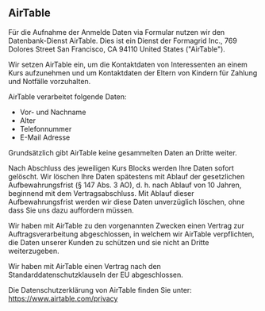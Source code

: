 <h2 id="m777">AirTable</h2><p>
Für die Aufnahme der Anmelde Daten via Formular nutzen wir den Datenbank-Dienst AirTable. Dies ist ein Dienst der Formagrid Inc., 769 Dolores Street San Francisco, CA 94110 United States ("AirTable").

Wir setzen AirTable ein, um die Kontaktdaten von Interessenten an einem Kurs aufzunehmen und um Kontaktdaten der Eltern von Kindern für Zahlung und Notfälle vorzuhalten.

AirTable verarbeitet folgende Daten:

<ul class="m-elements">
    <li>Vor- und Nachname</li>
    <li>Alter</li>
    <li>Telefonnummer</li>
    <li>E-Mail Adresse</li>
</ul>

Grundsätzlich gibt AirTable keine gesammelten Daten an Dritte weiter.

Nach Abschluss des jeweiligen Kurs Blocks werden Ihre Daten sofort gelöscht. Wir löschen Ihre Daten spätestens mit Ablauf der gesetzlichen Aufbewahrungsfrist (§ 147 Abs. 3 AO), d. h. nach Ablauf von 10 Jahren, beginnend mit dem Vertragsabschluss. Mit Ablauf dieser Aufbewahrungsfrist werden wir diese Daten unverzüglich löschen, ohne dass Sie uns dazu auffordern müssen.

Wir haben mit AirTable zu den vorgenannten Zwecken einen Vertrag zur Auftragsverarbeitung abgeschlossen, in welchem wir AirTable verpflichten, die Daten unserer Kunden zu schützen und sie nicht an Dritte weiterzugeben.

Wir haben mit AirTable einen Vertrag nach den Standarddatenschutzklauseln der EU abgeschlossen.

Die Datenschutzerklärung von AirTable finden Sie unter: https://www.airtable.com/privacy

</p>

